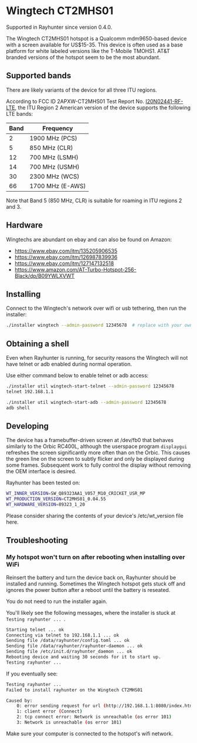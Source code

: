 # Wingtech CT2MHS01

Supported in Rayhunter since version 0.4.0.

The Wingtech CT2MHS01 hotspot is a Qualcomm mdm9650-based device with a screen available for US$15-35. This device is often used as a base platform for white labeled versions like the T-Mobile TMOHS1. AT&T branded versions of the hotspot seem to be the most abundant.

## Supported bands

There are likely variants of the device for all three ITU regions.

According to FCC ID 2APXW-CT2MHS01 Test Report No. [I20N02441-RF-LTE](https://fcc.report/FCC-ID/2APXW-CT2MHS01/4957451), the ITU Region 2 American version of the device supports the following LTE bands:

| Band | Frequency        |
| ---- | ---------------- |
|    2 | 1900 MHz (PCS)   |
|    5 | 850 MHz (CLR)    |
|   12 | 700 MHz (LSMH)   |
|   14 | 700 MHz (USMH)   |
|   30 | 2300 MHz (WCS)   |
|   66 | 1700 MHz (E-AWS) |

Note that Band 5 (850 MHz, CLR) is suitable for roaming in ITU regions 2 and 3.

## Hardware
Wingtechs are abundant on ebay and can also be found on Amazon:
- <https://www.ebay.com/itm/135205906535>
- <https://www.ebay.com/itm/126987839936>
- <https://www.ebay.com/itm/127147132518>
- <https://www.amazon.com/AT-Turbo-Hotspot-256-Black/dp/B09YWLXVWT>

## Installing
Connect to the Wingtech's network over wifi or usb tethering, then run the installer:

```sh
./installer wingtech --admin-password 12345678  # replace with your own password
```

## Obtaining a shell
Even when Rayhunter is running, for security reasons the Wingtech will not have telnet or adb enabled during normal operation.

Use either command below to enable telnet or adb access:

```sh
./installer util wingtech-start-telnet --admin-password 12345678
telnet 192.168.1.1
```

```sh
./installer util wingtech-start-adb --admin-password 12345678
adb shell
```

## Developing
The device has a framebuffer-driven screen at /dev/fb0 that behaves
similarly to the Orbic RC400L, although the userspace program
`displaygui` refreshes the screen significantly more often than on the
Orbic. This causes the green line on the screen to subtly flicker and
only be displayed during some frames. Subsequent work to fully control
the display without removing the OEM interface is desired.

Rayhunter has been tested on:

```sh
WT_INNER_VERSION=SW_Q89323AA1_V057_M10_CRICKET_USR_MP
WT_PRODUCTION_VERSION=CT2MHS01_0.04.55
WT_HARDWARE_VERSION=89323_1_20
```

Please consider sharing the contents of your device's /etc/wt_version file here.

## Troubleshooting

### My hotspot won't turn on after rebooting when installing over WiFi

Reinsert the battery and turn the device back on, Rayhunter should be installed and running. Sometimes the Wingtech hotspot gets stuck off and ignores the power button after a reboot until the battery is reseated.

You do not need to run the installer again.

You'll likely see the following messages, where the installer is stuck at `Testing rayhunter ... `.

```sh
Starting telnet ... ok
Connecting via telnet to 192.168.1.1 ... ok
Sending file /data/rayhunter/config.toml ... ok
Sending file /data/rayhunter/rayhunter-daemon ... ok
Sending file /etc/init.d/rayhunter_daemon ... ok
Rebooting device and waiting 30 seconds for it to start up.
Testing rayhunter ...
```

If you eventually see:

```sh
Testing rayhunter ...
Failed to install rayhunter on the Wingtech CT2MHS01

Caused by:
    0: error sending request for url (http://192.168.1.1:8080/index.html)
    1: client error (Connect)
    2: tcp connect error: Network is unreachable (os error 101)
    3: Network is unreachable (os error 101)
```

Make sure your computer is connected to the hotspot's wifi network.
